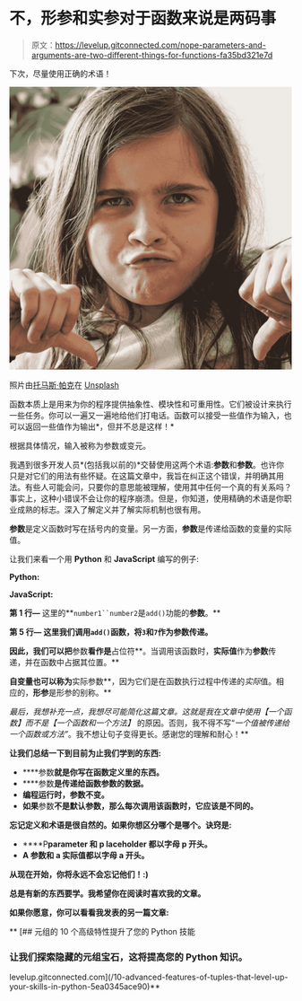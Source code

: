 # 不，形参和实参对于函数来说是两码事

> 原文：<https://levelup.gitconnected.com/nope-parameters-and-arguments-are-two-different-things-for-functions-fa35bd321e7d>

下次，尽量使用正确的术语！

![](img/5f8c43a9047097d92f4802b0c1f57779.png)

照片由[托马斯·帕克](https://unsplash.com/@thomascpark?utm_source=medium&utm_medium=referral)在 [Unsplash](https://unsplash.com?utm_source=medium&utm_medium=referral)

函数本质上是用来为你的程序提供抽象性、模块性和可重用性。它们被设计来执行一些任务。你可以一遍又一遍地给他们打电话。函数可以接受一些值作为输入，也可以返回一些值作为输出*，但并不总是这样！*

根据具体情况，输入被称为参数或变元。

我遇到很多开发人员*(包括我以前的)*交替使用这两个术语:**参数**和**参数**。也许你只是对它们的用法有些怀疑。在这篇文章中，我旨在纠正这个错误，并明确其用法。有些人可能会问，只要你的意思能被理解，使用其中任何一个真的有关系吗？事实上，这种小错误不会让你的程序崩溃。但是，你知道，使用精确的术语是你职业成熟的标志。深入了解定义并了解实际机制也很有用。

**参数**是定义函数时写在括号内的变量。另一方面，**参数**是传递给函数的变量的实际值。

让我们来看一个用 **Python** 和 **JavaScript** 编写的例子:

**Python:**

**JavaScript:**

**第 1 行—** 这里的**`number1``number2`是`add()`功能的**参数**。**

****第 5 行—** 这里我们调用`add()`函数，将`3`和`7`作为**参数**传递。**

**因此，我们可以把**参数**看作是**占位符**。当调用该函数时，**实际值**作为**参数**传递，并在函数中占据其位置。**

**自变量也可以称为**实际参数**，因为它们是在函数执行过程中传递的*实际*值。相应的，**形参**是形参的别称。**

**最后，我想补充一点，我想尽可能简化这篇文章。这就是我在文章中使用*【一个函数】*而不是*【一个函数和一个方法】* 的原因。否则，我不得不写“*一个值被传递给一个函数或方法”*。我不想让句子变得更长。感谢您的理解和耐心！**

**让我们总结一下到目前为止我们学到的东西:**

*   ****参数**就是你写在函数定义里的东西。**
*   ****参数**是传递给函数参数的数据。**
*   **编程运行时，**参数**不变。**
*   **如果**参数**不是默认参数，那么每次调用该函数时，它应该是不同的。**

**忘记定义和术语是很自然的。如果你想区分哪个是哪个。诀窍是:**

*   ****P**parameter 和 **p** laceholder 都以字母 **p** 开头。**
*   ****A** 参数和 **a** 实际值都以字母 **a** 开头。**

**从现在开始，你将永远不会忘记他们！:)**

**总是有新的东西要学。我希望你在阅读时喜欢我的文章。**

**如果你愿意，你可以看看我发表的另一篇文章:**

**[](/10-advanced-features-of-tuples-that-level-up-your-skills-in-python-5ea0345ace90) [## 元组的 10 个高级特性提升了您的 Python 技能

### 让我们探索隐藏的元组宝石，这将提高您的 Python 知识。

levelup.gitconnected.com](/10-advanced-features-of-tuples-that-level-up-your-skills-in-python-5ea0345ace90)**